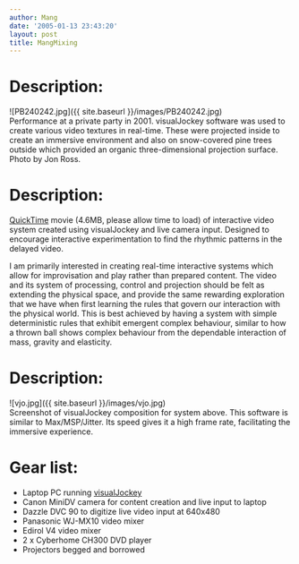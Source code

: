 ```yaml
---
author: Mang
date: '2005-01-13 23:43:20'
layout: post
title: MangMixing
---
```


# Description:
![PB240242.jpg]({{ site.baseurl }}/images/PB240242.jpg)<br>
Performance at a private party in 2001.  visualJockey software was used to create various video textures in real-time.  These were projected inside to create an immersive environment and also on snow-covered pine trees outside which provided an organic three-dimensional projection surface.  Photo by Jon Ross.

# Description:
[QuickTime](QuickTime.html) movie (4.6MB, please allow time to load) of interactive video system created using visualJockey and live camera input.  Designed to encourage interactive experimentation to find the rhythmic patterns in the delayed video.

I am primarily interested in creating real-time interactive systems which allow for improvisation and play rather than prepared content.  The video and its system of processing, control and projection should be felt as extending the physical space, and provide the same rewarding exploration that we have when first learning the rules that govern our interaction with the physical world.  This is best achieved by having a system with simple deterministic rules that exhibit emergent complex behaviour, similar to how a thrown ball shows complex behaviour from the dependable interaction of mass, gravity and elasticity.

# Description:
![vjo.jpg]({{ site.baseurl }}/images/vjo.jpg)<br>
Screenshot of visualJockey composition for system above. This software is similar to Max/MSP/Jitter.  Its speed gives it a high frame rate, facilitating the immersive experience.

# Gear list:

* Laptop PC running [visualJockey](http://www.visualjockey.com)
* Canon MiniDV camera for content creation and live input to laptop
* Dazzle DVC 90 to digitize live video input at 640x480
* Panasonic WJ-MX10 video mixer
* Edirol V4 video mixer
* 2 x Cyberhome CH300 DVD player
* Projectors begged and borrowed
